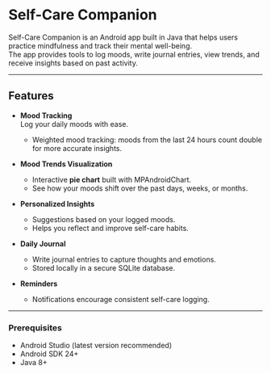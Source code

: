 #  Self-Care Companion

Self-Care Companion is an Android app built in Java that helps users practice mindfulness and track their mental well-being.  
The app provides tools to log moods, write journal entries, view trends, and receive insights based on past activity.

---

##  Features

- **Mood Tracking**  
  Log your daily moods with ease.  
  - Weighted mood tracking: moods from the last 24 hours count double for more accurate insights.

- **Mood Trends Visualization**  
  - Interactive **pie chart** built with MPAndroidChart.  
  - See how your moods shift over the past days, weeks, or months.

- **Personalized Insights**  
  - Suggestions based on your logged moods.  
  - Helps you reflect and improve self-care habits.

- **Daily Journal**  
  - Write journal entries to capture thoughts and emotions.  
  - Stored locally in a secure SQLite database.

- **Reminders**  
  - Notifications encourage consistent self-care logging.

---

### Prerequisites
- Android Studio (latest version recommended)  
- Android SDK 24+  
- Java 8+
